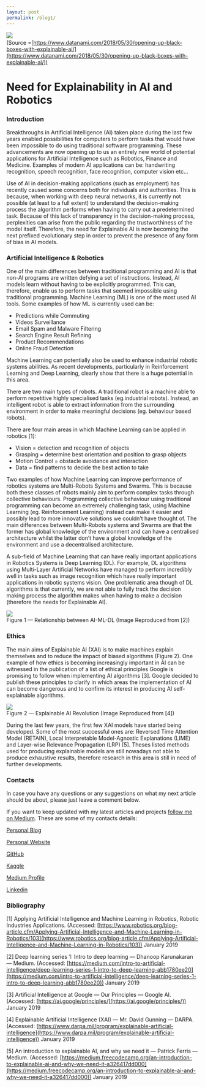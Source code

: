 ```yaml
---
layout: post
permalink: /blog1/
---
```


![](https://cdn-images-1.medium.com/max/2200/1*kvjh_jOKaq5oqlOxjkxC8g.png)
<span class="figcaption_hack">
<br />
(Source =[https://www.datanami.com/2018/05/30/opening-up-black-boxes-with-explainable-ai/](https://www.datanami.com/2018/05/30/opening-up-black-boxes-with-explainable-ai/))</span>

# Need for Explainability in AI and Robotics

### Introduction

Breakthroughs in Artificial Intelligence (AI) taken place during the last few
years enabled possibilities for computers to perform tasks that would have been
impossible to do using traditional software programming. These advancements are
now opening up to us an entirely new world of potential applications for
Artificial Intelligence such as Robotics, Finance and Medicine. Examples of
modern AI applications can be: handwriting recognition, speech recognition, face
recognition, computer vision etc…

Use of AI in decision-making applications (such as employment) has recently
caused some concerns both for individuals and authorities. This is because, when
working with deep neural networks, it is currently not possible (at least to a
full extent) to understand the decision-making process the algorithm performs
when having to carry out a predetermined task. Because of this lack of
transparency in the decision-making process, perplexities can arise from the
public regarding the trustworthiness of the model itself. Therefore, the need
for Explainable AI is now becoming the next prefixed evolutionary step in order
to prevent the presence of any form of bias in AI models.

### Artificial Intelligence & Robotics

One of the main differences between traditional programming and AI is that
non-AI programs are written defying a set of instructions. Instead, AI models
learn without having to be explicitly programmed. This can, therefore, enable us
to perform tasks that seemed impossible using traditional programming. Machine
Learning (ML) is one of the most used AI tools. Some examples of how ML is
currently used can be:

* Predictions while Commuting
* Videos Surveillance
* Email Spam and Malware Filtering
* Search Engine Result Refining
* Product Recommendations
* Online Fraud Detection

Machine Learning can potentially also be used to enhance industrial robotic
systems abilities. As recent developments, particularly in Reinforcement
Learning and Deep Learning, clearly show that there is a huge potential in this
area.

There are two main types of robots. A traditional robot is a machine able to
perform repetitive highly specialised tasks (eg.industrial robots). Instead, an
intelligent robot is able to extract information from the surrounding
environment in order to make meaningful decisions (eg. behaviour based robots).

There are four main areas in which Machine Learning can be applied in robotics
[1]:

* Vision = detection and recognition of objects
* Grasping = determine best orientation and position to grasp objects
* Motion Control = obstacle avoidance and interaction
* Data = find patterns to decide the best action to take

Two examples of how Machine Learning can improve performance of robotics systems
are Multi-Robots Systems and Swarms. This is because both these classes of
robots mainly aim to perform complex tasks through collective behaviours.
Programming collective behaviour using traditional programming can become an
extremely challenging task, using Machine Learning (eg. Reinforcement Learning)
instead can make it easier and possibly lead to more innovative solutions we
couldn’t have thought of. The main differences between Multi-Robots systems and
Swarms are that the former has global knowledge of the environment and can have
a centralised architecture whilst the latter don’t have a global knowledge of
the environment and use a decentralised architecture.

A sub-field of Machine Learning that can have really important applications in
Robotics Systems is Deep Learning (DL). For example, DL algorithms using
Multi-Layer Artificial Networks have managed to perform incredibly well in tasks
such as image recognition which have really important applications in robotic
systems vision. One problematic area though of DL algorithms is that currently,
we are not able to fully track the decision making process the algorithm makes
when having to make a decision (therefore the needs for Explainable AI).

![](https://cdn-images-1.medium.com/max/2200/1*Vg9T26o9T59fAjyVi6BKQQ.jpeg)
<br />
<span class="figcaption_hack">Figure 1 — Relationship between AI-ML-DL (Image Reproduced from [2])</span>

### Ethics

The main aims of Explainable AI (XAI) is to make machines explain themselves and
to reduce the impact of biased algorithms (Figure 2). One example of how ethics
is becoming increasingly important in AI can be witnessed in the publication of
a list of ethical principles Google is promising to follow when implementing AI
algorithms [3]. Google decided to publish these principles to clarify in which
areas the implementation of AI can become dangerous and to confirm its interest
in producing AI self-explainable algorithms.

![](https://cdn-images-1.medium.com/max/2200/1*K2mq3O0Z9LUFZehSAV27ew.png)
<br />
<span class="figcaption_hack">Figure 2 — Explainable AI Revolution (Image Reproduced from [4])</span>

During the last few years, the first few XAI models have started being
developed. Some of the most successful ones are: Reversed Time Attention Model
(RETAIN), Local Interpretable Model-Agnostic Explanations (LIME) and Layer-wise
Relevance Propagation (LRP) [5]. Theses listed methods used for producing
explainable models are still nowadays not able to produce exhaustive results,
therefore research in this area is still in need of further developments.

### Contacts

In case you have any questions or any suggestions on what my next article should
be about, please just leave a comment below.

If you want to keep updated with my latest articles and projects [follow me on
Medium](https://medium.com/@pierpaoloippolito28). These are some of my contacts
details:

[Personal Blog](https://pierpaolo28.github.io/blog/)

[Personal Website](https://pierpaolo28.github.io/)

[GitHub](https://github.com/pierpaolo28)

[Kaggle](https://www.kaggle.com/pierpaolo28)

[Medium Profile](https://towardsdatascience.com/@pierpaoloippolito28)

[Linkedin](https://uk.linkedin.com/in/pier-paolo-ippolito-202917146)

### Bibliography

[1] Applying Artificial Intelligence and Machine Learning in Robotics, Robotic
Industries Applications. (Accessed:
[https://www.robotics.org/blog-article.cfm/Applying-Artificial-Intelligence-and-Machine-Learning-in-Robotics/103](https://www.robotics.org/blog-article.cfm/Applying-Artificial-Intelligence-and-Machine-Learning-in-Robotics/103))
January 2019

[2] Deep learning series 1: Intro to deep learning — Dhanoop Karunakaran —
Medium. (Accessed:
[https://medium.com/intro-to-artificial-intelligence/deep-learning-series-1-intro-to-deep-learning-abb1780ee20](https://medium.com/intro-to-artificial-intelligence/deep-learning-series-1-intro-to-deep-learning-abb1780ee20))
January 2019

[3] Artificial Intelligence at Google — Our Principles — Google AI. (Accessed:
[https://ai.google/principles/](https://ai.google/principles/)) January 2019

[4] Explainable Artificial Intelligence (XAI) — Mr. David Gunning —
DARPA.(Accessed:
[https://www.darpa.mil/program/explainable-artificial-intelligence](https://www.darpa.mil/program/explainable-artificial-intelligence))
January 2019

[5] An introduction to explainable AI, and why we need it — Patrick Ferris —
Medium. (Accessed:
[https://medium.freecodecamp.org/an-introduction-to-explainable-ai-and-why-we-need-it-a326417dd000](https://medium.freecodecamp.org/an-introduction-to-explainable-ai-and-why-we-need-it-a326417dd000))
January 2019
